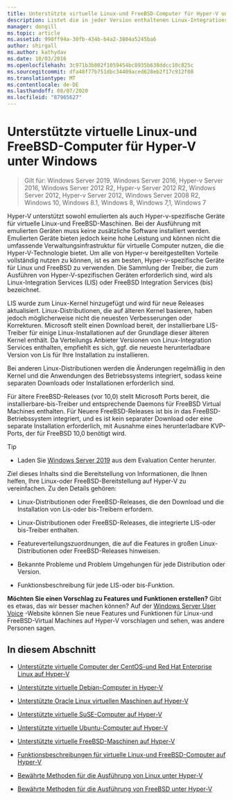 ```yaml
---
title: Unterstützte virtuelle Linux-und FreeBSD-Computer für Hyper-V unter Windows
description: Listet die in jeder Version enthaltenen Linux-Integrationsdienste und-Funktionen auf.
manager: dongill
ms.topic: article
ms.assetid: 990ff94a-30fb-434b-b4a2-3804a5245ba6
author: shirgall
ms.author: kathydav
ms.date: 10/03/2016
ms.openlocfilehash: 3c971b3b802f1059454bc8935b638ddcc10c825c
ms.sourcegitcommit: dfa48f77b751dbc34409aced628eb2f17c912f08
ms.translationtype: MT
ms.contentlocale: de-DE
ms.lasthandoff: 08/07/2020
ms.locfileid: "87965627"
---
```

# <a name="supported-linux-and-freebsd-virtual-machines-for-hyper-v-on-windows"></a>Unterstützte virtuelle Linux-und FreeBSD-Computer für Hyper-V unter Windows

>Gilt für: Windows Server 2019, Windows Server 2016, Hyper-v Server 2016, Windows Server 2012 R2, Hyper-v Server 2012 R2, Windows Server 2012, Hyper-v Server 2012, Windows Server 2008 R2, Windows 10, Windows 8.1, Windows 8, Windows 7,1, Windows 7

Hyper-V unterstützt sowohl emulierten als auch Hyper-v-spezifische Geräte für virtuelle Linux-und FreeBSD-Maschinen. Bei der Ausführung mit emulierten Geräten muss keine zusätzliche Software installiert werden. Emulierten Geräte bieten jedoch keine hohe Leistung und können nicht die umfassende Verwaltungsinfrastruktur für virtuelle Computer nutzen, die die Hyper-V-Technologie bietet. Um alle von Hyper-v bereitgestellten Vorteile vollständig nutzen zu können, ist es am besten, Hyper-v-spezifische Geräte für Linux und FreeBSD zu verwenden. Die Sammlung der Treiber, die zum Ausführen von Hyper-V-spezifischen Geräten erforderlich sind, wird als Linux-Integration Services (LIS) oder FreeBSD Integration Services (bis) bezeichnet.

LIS wurde zum Linux-Kernel hinzugefügt und wird für neue Releases aktualisiert. Linux-Distributionen, die auf älteren Kernel basieren, haben jedoch möglicherweise nicht die neuesten Verbesserungen oder Korrekturen. Microsoft stellt einen Download bereit, der installierbare LIS-Treiber für einige Linux-Installationen auf der Grundlage dieser älteren Kernel enthält. Da Verteilungs Anbieter Versionen von Linux-Integration Services enthalten, empfiehlt es sich, ggf. die neueste herunterladbare Version von Lis für Ihre Installation zu installieren.

Bei anderen Linux-Distributionen werden die Änderungen regelmäßig in den Kernel und die Anwendungen des Betriebssystems integriert, sodass keine separaten Downloads oder Installationen erforderlich sind.

Für ältere FreeBSD-Releases (vor 10,0) stellt Microsoft Ports bereit, die installierbare-bis-Treiber und entsprechende Daemons für FreeBSD Virtual Machines enthalten. Für Neuere FreeBSD-Releases ist bis in das FreeBSD-Betriebssystem integriert, und es ist kein separater Download oder eine separate Installation erforderlich, mit Ausnahme eines herunterladbare KVP-Ports, der für FreeBSD 10,0 benötigt wird.

> [!TIP]
> - Laden Sie [Windows Server 2019](https://www.microsoft.com/evalcenter/evaluate-windows-server-2019) aus dem Evaluation Center herunter.

Ziel dieses Inhalts sind die Bereitstellung von Informationen, die Ihnen helfen, Ihre Linux-oder FreeBSD-Bereitstellung auf Hyper-V zu vereinfachen. Zu den Details gehören:

* Linux-Distributionen oder FreeBSD-Releases, die den Download und die Installation von Lis-oder bis-Treibern erfordern.

* Linux-Distributionen oder FreeBSD-Releases, die integrierte LIS-oder bis-Treiber enthalten.

* Featureverteilungszuordnungen, die auf die Features in großen Linux-Distributionen oder FreeBSD-Releases hinweisen.

* Bekannte Probleme und Problem Umgehungen für jede Distribution oder Version.

* Funktionsbeschreibung für jede LIS-oder bis-Funktion.

**Möchten Sie einen Vorschlag zu Features und Funktionen erstellen?** Gibt es etwas, das wir besser machen können? Auf der [Windows Server User Voice](https://windowsserver.uservoice.com/forums/295062-linux-support) -Website können Sie neue Features und Funktionen für Linux-und FreeBSD-Virtual Machines auf Hyper-V vorschlagen und sehen, was andere Personen sagen.

## <a name="in-this-section"></a>In diesem Abschnitt

* [Unterstützte virtuelle Computer der CentOS-und Red Hat Enterprise Linux auf Hyper-V](Supported-CentOS-and-Red-Hat-Enterprise-Linux-virtual-machines-on-Hyper-V.md)

* [Unterstützte virtuelle Debian-Computer in Hyper-V](Supported-Debian-virtual-machines-on-Hyper-V.md)

* [Unterstützte Oracle Linux virtuellen Maschinen auf Hyper-V](Supported-Oracle-Linux-virtual-machines-on-Hyper-V.md)

* [Unterstützte virtuelle SuSE-Computer auf Hyper-V](Supported-SUSE-virtual-machines-on-Hyper-V.md)

* [Unterstützte virtuelle Ubuntu-Computer auf Hyper-V](Supported-Ubuntu-virtual-machines-on-Hyper-V.md)

* [Unterstützte virtuelle FreeBSD-Maschinen auf Hyper-V](Supported-FreeBSD-virtual-machines-on-Hyper-V.md)

* [Funktionsbeschreibungen für virtuelle Linux-und FreeBSD-Computer auf Hyper-V](Feature-Descriptions-for-Linux-and-FreeBSD-virtual-machines-on-Hyper-V.md)

* [Bewährte Methoden für die Ausführung von Linux unter Hyper-V](Best-Practices-for-running-Linux-on-Hyper-V.md)

* [Bewährte Methoden für die Ausführung von FreeBSD unter Hyper-V](Best-practices-for-running-FreeBSD-on-Hyper-V.md)
